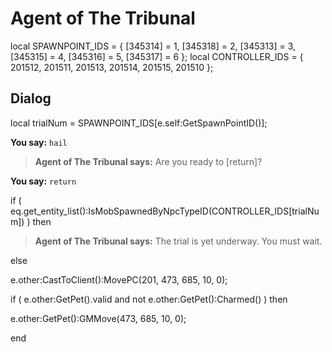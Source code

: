 # Agent of The Tribunal
local SPAWNPOINT_IDS = { [345314] = 1, [345318] = 2, [345313] = 3, [345315] = 4, [345316] = 5, [345317] = 6 };
local CONTROLLER_IDS = { 201512, 201511, 201513, 201514, 201515, 201510 };



## Dialog

local trialNum = SPAWNPOINT_IDS[e.self:GetSpawnPointID()];



**You say:** `hail`



>**Agent of The Tribunal says:** Are you ready to [return]?


**You say:** `return`



if ( eq.get_entity_list():IsMobSpawnedByNpcTypeID(CONTROLLER_IDS[trialNum]) ) then



>**Agent of The Tribunal says:** The trial is yet underway.  You must wait.


else



e.other:CastToClient():MovePC(201, 473, 685, 10, 0);



if ( e.other:GetPet().valid and not e.other:GetPet():Charmed() ) then




e.other:GetPet():GMMove(473, 685, 10, 0);



end
